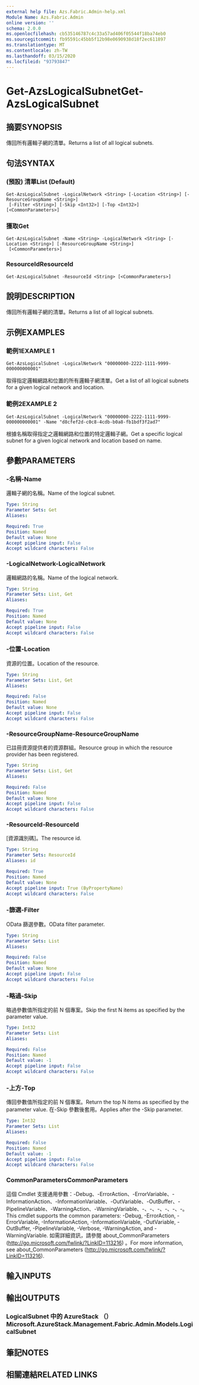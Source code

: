 ```yaml
---
external help file: Azs.Fabric.Admin-help.xml
Module Name: Azs.Fabric.Admin
online version: ''
schema: 2.0.0
ms.openlocfilehash: cb535146787c4c33a57ad406f05544f18ba74eb0
ms.sourcegitcommit: fb95591c45bb5f12b98e0690938d18f2ec611897
ms.translationtype: MT
ms.contentlocale: zh-TW
ms.lasthandoff: 03/15/2020
ms.locfileid: "93793847"
---
```

# <span data-ttu-id="719d1-101">Get-AzsLogicalSubnet</span><span class="sxs-lookup"><span data-stu-id="719d1-101">Get-AzsLogicalSubnet</span></span>

## <span data-ttu-id="719d1-102">摘要</span><span class="sxs-lookup"><span data-stu-id="719d1-102">SYNOPSIS</span></span>
<span data-ttu-id="719d1-103">傳回所有邏輯子網的清單。</span><span class="sxs-lookup"><span data-stu-id="719d1-103">Returns a list of all logical subnets.</span></span>

## <span data-ttu-id="719d1-104">句法</span><span class="sxs-lookup"><span data-stu-id="719d1-104">SYNTAX</span></span>

### <span data-ttu-id="719d1-105"> (預設) 清單</span><span class="sxs-lookup"><span data-stu-id="719d1-105">List (Default)</span></span>
```
Get-AzsLogicalSubnet -LogicalNetwork <String> [-Location <String>] [-ResourceGroupName <String>]
 [-Filter <String>] [-Skip <Int32>] [-Top <Int32>] [<CommonParameters>]
```

### <span data-ttu-id="719d1-106">獲取</span><span class="sxs-lookup"><span data-stu-id="719d1-106">Get</span></span>
```
Get-AzsLogicalSubnet -Name <String> -LogicalNetwork <String> [-Location <String>] [-ResourceGroupName <String>]
 [<CommonParameters>]
```

### <span data-ttu-id="719d1-107">ResourceId</span><span class="sxs-lookup"><span data-stu-id="719d1-107">ResourceId</span></span>
```
Get-AzsLogicalSubnet -ResourceId <String> [<CommonParameters>]
```

## <span data-ttu-id="719d1-108">說明</span><span class="sxs-lookup"><span data-stu-id="719d1-108">DESCRIPTION</span></span>
<span data-ttu-id="719d1-109">傳回所有邏輯子網的清單。</span><span class="sxs-lookup"><span data-stu-id="719d1-109">Returns a list of all logical subnets.</span></span>

## <span data-ttu-id="719d1-110">示例</span><span class="sxs-lookup"><span data-stu-id="719d1-110">EXAMPLES</span></span>

### <span data-ttu-id="719d1-111">範例1</span><span class="sxs-lookup"><span data-stu-id="719d1-111">EXAMPLE 1</span></span>
```
Get-AzsLogicalSubnet -LogicalNetwork "00000000-2222-1111-9999-000000000001"
```

<span data-ttu-id="719d1-112">取得指定邏輯網路和位置的所有邏輯子網清單。</span><span class="sxs-lookup"><span data-stu-id="719d1-112">Get a list of all logical subnets for a given logical network and location.</span></span>

### <span data-ttu-id="719d1-113">範例2</span><span class="sxs-lookup"><span data-stu-id="719d1-113">EXAMPLE 2</span></span>
```
Get-AzsLogicalSubnet -LogicalNetwork "00000000-2222-1111-9999-000000000001" -Name "d8cfef2d-c0c8-4cdb-b0a8-fb1bdf3f2ad7"
```

<span data-ttu-id="719d1-114">根據名稱取得指定之邏輯網路和位置的特定邏輯子網。</span><span class="sxs-lookup"><span data-stu-id="719d1-114">Get a specific logical subnet for a given logical network and location based on name.</span></span>

## <span data-ttu-id="719d1-115">參數</span><span class="sxs-lookup"><span data-stu-id="719d1-115">PARAMETERS</span></span>

### <span data-ttu-id="719d1-116">-名稱</span><span class="sxs-lookup"><span data-stu-id="719d1-116">-Name</span></span>
<span data-ttu-id="719d1-117">邏輯子網的名稱。</span><span class="sxs-lookup"><span data-stu-id="719d1-117">Name of the logical subnet.</span></span>

```yaml
Type: String
Parameter Sets: Get
Aliases:

Required: True
Position: Named
Default value: None
Accept pipeline input: False
Accept wildcard characters: False
```

### <span data-ttu-id="719d1-118">-LogicalNetwork</span><span class="sxs-lookup"><span data-stu-id="719d1-118">-LogicalNetwork</span></span>
<span data-ttu-id="719d1-119">邏輯網路的名稱。</span><span class="sxs-lookup"><span data-stu-id="719d1-119">Name of the logical network.</span></span>

```yaml
Type: String
Parameter Sets: List, Get
Aliases:

Required: True
Position: Named
Default value: None
Accept pipeline input: False
Accept wildcard characters: False
```

### <span data-ttu-id="719d1-120">-位置</span><span class="sxs-lookup"><span data-stu-id="719d1-120">-Location</span></span>
<span data-ttu-id="719d1-121">資源的位置。</span><span class="sxs-lookup"><span data-stu-id="719d1-121">Location of the resource.</span></span>

```yaml
Type: String
Parameter Sets: List, Get
Aliases:

Required: False
Position: Named
Default value: None
Accept pipeline input: False
Accept wildcard characters: False
```

### <span data-ttu-id="719d1-122">-ResourceGroupName</span><span class="sxs-lookup"><span data-stu-id="719d1-122">-ResourceGroupName</span></span>
<span data-ttu-id="719d1-123">已註冊資源提供者的資源群組。</span><span class="sxs-lookup"><span data-stu-id="719d1-123">Resource group in which the resource provider has been registered.</span></span>

```yaml
Type: String
Parameter Sets: List, Get
Aliases:

Required: False
Position: Named
Default value: None
Accept pipeline input: False
Accept wildcard characters: False
```

### <span data-ttu-id="719d1-124">-ResourceId</span><span class="sxs-lookup"><span data-stu-id="719d1-124">-ResourceId</span></span>
<span data-ttu-id="719d1-125">[資源識別碼]。</span><span class="sxs-lookup"><span data-stu-id="719d1-125">The resource id.</span></span>

```yaml
Type: String
Parameter Sets: ResourceId
Aliases: id

Required: True
Position: Named
Default value: None
Accept pipeline input: True (ByPropertyName)
Accept wildcard characters: False
```

### <span data-ttu-id="719d1-126">-篩選</span><span class="sxs-lookup"><span data-stu-id="719d1-126">-Filter</span></span>
<span data-ttu-id="719d1-127">OData 篩選參數。</span><span class="sxs-lookup"><span data-stu-id="719d1-127">OData filter parameter.</span></span>

```yaml
Type: String
Parameter Sets: List
Aliases:

Required: False
Position: Named
Default value: None
Accept pipeline input: False
Accept wildcard characters: False
```

### <span data-ttu-id="719d1-128">-略過</span><span class="sxs-lookup"><span data-stu-id="719d1-128">-Skip</span></span>
<span data-ttu-id="719d1-129">略過參數值所指定的前 N 個專案。</span><span class="sxs-lookup"><span data-stu-id="719d1-129">Skip the first N items as specified by the parameter value.</span></span>

```yaml
Type: Int32
Parameter Sets: List
Aliases:

Required: False
Position: Named
Default value: -1
Accept pipeline input: False
Accept wildcard characters: False
```

### <span data-ttu-id="719d1-130">-上方</span><span class="sxs-lookup"><span data-stu-id="719d1-130">-Top</span></span>
<span data-ttu-id="719d1-131">傳回參數值所指定的前 N 個專案。</span><span class="sxs-lookup"><span data-stu-id="719d1-131">Return the top N items as specified by the parameter value.</span></span>
<span data-ttu-id="719d1-132">在-Skip 參數後套用。</span><span class="sxs-lookup"><span data-stu-id="719d1-132">Applies after the -Skip parameter.</span></span>

```yaml
Type: Int32
Parameter Sets: List
Aliases:

Required: False
Position: Named
Default value: -1
Accept pipeline input: False
Accept wildcard characters: False
```

### <span data-ttu-id="719d1-133">CommonParameters</span><span class="sxs-lookup"><span data-stu-id="719d1-133">CommonParameters</span></span>
<span data-ttu-id="719d1-134">這個 Cmdlet 支援通用參數：-Debug、-ErrorAction、-ErrorVariable、-InformationAction、-InformationVariable、-OutVariable、-OutBuffer、-PipelineVariable、-WarningAction、-WarningVariable、-、-、-、-、-、-。</span><span class="sxs-lookup"><span data-stu-id="719d1-134">This cmdlet supports the common parameters: -Debug, -ErrorAction, -ErrorVariable, -InformationAction, -InformationVariable, -OutVariable, -OutBuffer, -PipelineVariable, -Verbose, -WarningAction, and -WarningVariable.</span></span> <span data-ttu-id="719d1-135">如需詳細資訊，請參閱 about_CommonParameters (http://go.microsoft.com/fwlink/?LinkID=113216) 。</span><span class="sxs-lookup"><span data-stu-id="719d1-135">For more information, see about_CommonParameters (http://go.microsoft.com/fwlink/?LinkID=113216).</span></span>

## <span data-ttu-id="719d1-136">輸入</span><span class="sxs-lookup"><span data-stu-id="719d1-136">INPUTS</span></span>

## <span data-ttu-id="719d1-137">輸出</span><span class="sxs-lookup"><span data-stu-id="719d1-137">OUTPUTS</span></span>

### <span data-ttu-id="719d1-138">LogicalSubnet 中的 AzureStack （）</span><span class="sxs-lookup"><span data-stu-id="719d1-138">Microsoft.AzureStack.Management.Fabric.Admin.Models.LogicalSubnet</span></span>

## <span data-ttu-id="719d1-139">筆記</span><span class="sxs-lookup"><span data-stu-id="719d1-139">NOTES</span></span>

## <span data-ttu-id="719d1-140">相關連結</span><span class="sxs-lookup"><span data-stu-id="719d1-140">RELATED LINKS</span></span>
